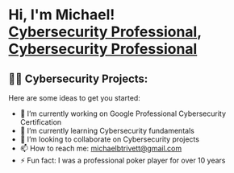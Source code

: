 <h1>Hi, I'm Michael! <br/><a href="https://github.com/michaeltrivett">Cybersecurity Professional</a>, <a href="https://www.linkedin.com/in/michael-trivett-26b11656/">Cybersecurity Professional</a> 

<h2>👨‍💻 Cybersecurity Projects:</h2>



Here are some ideas to get you started:

- 🔭 I’m currently working on Google Professional Cybersecurity Certification
- 🌱 I’m currently learning Cybersecurity fundamentals
- 👯 I’m looking to collaborate on Cybersecurity projects
- 📫 How to reach me: michaelbtrivett@gmail.com
- ⚡ Fun fact: I was a professional poker player for over 10 years 

